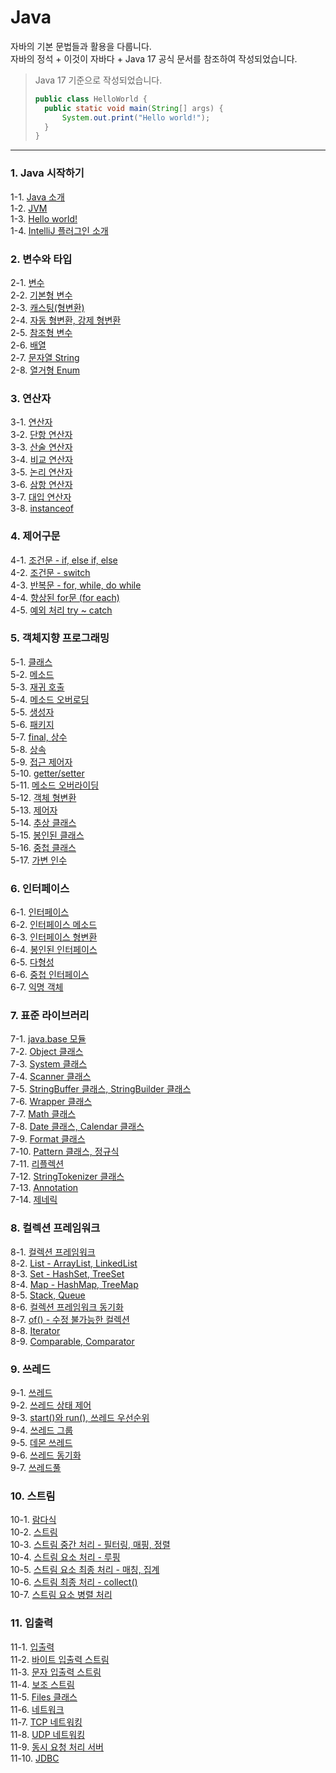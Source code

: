 # Java
자바의 기본 문법들과 활용을 다룹니다. <br/>
자바의 정석 + 이것이 자바다 + Java 17 공식 문서를 참조하여 작성되었습니다.

>Java 17 기준으로 작성되었습니다.
> ```java
> public class HelloWorld {
>   public static void main(String[] args) {
>       System.out.print("Hello world!");
>   }
> }
>```

<hr/>

### 1. Java 시작하기
1-1. [Java 소개](https://velog.io/@bami/Java-Java) <br/>
1-2. [JVM](https://velog.io/@bami/Java-JVM-%EC%9E%90%EB%B0%94-%EA%B0%80%EC%83%81-%EB%A8%B8%EC%8B%A0) <br/>
1-3. [Hello world!](https://velog.io/@bami/Java-Hello-world) <br/>
1-4. [IntelliJ 플러그인 소개](https://velog.io/@bami/IntelliJ-%ED%94%8C%EB%9F%AC%EA%B7%B8%EC%9D%B8) <br/>

### 2. 변수와 타입
2-1. [변수](https://velog.io/@bami/Java-%EB%B3%80%EC%88%98) <br/>
2-2. [기본형 변수](https://velog.io/@bami/Java-%EB%B3%80%EC%88%98-%ED%83%80%EC%9E%85-%EA%B8%B0%EB%B3%B8%ED%98%95) <br/>
2-3. [캐스팅(형변환)](https://velog.io/@bami/Java-%EC%BA%90%EC%8A%A4%ED%8C%85) <br/>
2-4. [자동 형변환, 강제 형변환](https://velog.io/@bami/Java-%EC%9E%90%EB%8F%99-%ED%98%95%EB%B3%80%ED%99%98-%EA%B0%95%EC%A0%9C-%ED%98%95%EB%B3%80%ED%99%98) <br/>
2-5. [참조형 변수](https://velog.io/@bami/Java-%EB%B3%80%EC%88%98-%ED%83%80%EC%9E%85-%EC%B0%B8%EC%A1%B0%ED%98%95) <br/>
2-6. [배열](https://velog.io/@bami/Java-%EB%B0%B0%EC%97%B4) <br/>
2-7. [문자열 String](https://velog.io/@bami/Java-%EB%AC%B8%EC%9E%90%EC%97%B4-%ED%83%80%EC%9E%85-String) <br/>
2-8. [열거형 Enum](https://velog.io/@bami/Java-%EC%97%B4%EA%B1%B0%ED%98%95-Enum) <br/>

### 3. 연산자
3-1. [연산자](https://velog.io/@bami/Java-%EC%97%B0%EC%82%B0%EC%9E%90) <br/>
3-2. [단항 연산자](https://velog.io/@bami/Java-%EB%8B%A8%ED%95%AD-%EC%97%B0%EC%82%B0%EC%9E%90) <br/>
3-3. [산술 연산자](https://velog.io/@bami/Java-%EC%82%B0%EC%88%A0-%EC%97%B0%EC%82%B0%EC%9E%90) <br/>
3-4. [비교 연산자](https://velog.io/@bami/Java-%EB%B9%84%EA%B5%90-%EC%97%B0%EC%82%B0%EC%9E%90) <br/>
3-5. [논리 연산자](https://velog.io/@bami/Java-%EB%85%BC%EB%A6%AC-%EC%97%B0%EC%82%B0%EC%9E%90) <br/>
3-6. [삼항 연산자](https://velog.io/@bami/Java-%EC%82%BC%ED%95%AD-%EC%97%B0%EC%82%B0%EC%9E%90) <br/>
3-7. [대입 연산자](https://velog.io/@bami/Java-%EB%8C%80%EC%9E%85-%EC%97%B0%EC%82%B0%EC%9E%90) <br/>
3-8. [instanceof](https://velog.io/@bami/Java-instanceof-%EC%97%B0%EC%82%B0%EC%9E%90) <br/>

### 4. 제어구문
4-1. [조건문 - if, else if, else](https://velog.io/@bami/Java-%EC%A1%B0%EA%B1%B4%EB%AC%B8-if-elseif-else) <br/>
4-2. [조건문 - switch](https://velog.io/@bami/Java-%EC%A1%B0%EA%B1%B4%EB%AC%B8-switch) <br/>
4-3. [반복문 - for, while, do while](https://velog.io/@bami/Java-%EB%B0%98%EB%B3%B5%EB%AC%B8) <br/>
4-4. [향상된 for문 (for each)](https://velog.io/@bami/Java-%ED%96%A5%EC%83%81%EB%90%9C-for%EB%AC%B8-ke2utfee) <br/>
4-5. [예외 처리 try ~ catch](https://velog.io/@bami/Java-%EC%98%88%EC%99%B8%EC%B2%98%EB%A6%AC-try-catch) <br/>

### 5. 객체지향 프로그래밍
5-1. [클래스](https://velog.io/@bami/Java-%ED%81%B4%EB%9E%98%EC%8A%A4) <br/>
5-2. [메소드](https://velog.io/@bami/Java-%EB%A9%94%EC%86%8C%EB%93%9C) <br/>
5-3. [재귀 호출](https://velog.io/@bami/Java-%EC%9E%AC%EA%B7%80%ED%98%B8%EC%B6%9C) <br/>
5-4. [메소드 오버로딩](https://velog.io/@bami/Java-%EB%A9%94%EC%86%8C%EB%93%9C-%EC%98%A4%EB%B2%84%EB%A1%9C%EB%94%A9) <br/>
5-5. [생성자](https://velog.io/@bami/Java-%EC%83%9D%EC%84%B1%EC%9E%90) <br/>
5-6. [패키지](https://velog.io/@bami/Java-%ED%8C%A8%ED%82%A4%EC%A7%80) <br/>
5-7. [final, 상수](https://velog.io/@bami/Java-final%EA%B3%BC-%EC%83%81%EC%88%98) <br/>
5-8. [상속](https://velog.io/@bami/Java-%EC%83%81%EC%86%8D) <br/>
5-9. [접근 제어자](https://velog.io/@bami/Java-%EC%A0%91%EA%B7%BC-%EC%A0%9C%EC%96%B4%EC%9E%90) <br/>
5-10. [getter/setter](https://velog.io/@bami/Java-getter-setter) <br/>
5-11. [메소드 오버라이딩](https://velog.io/@bami/Java-%EB%A9%94%EC%86%8C%EB%93%9C-%EC%98%A4%EB%B2%84%EB%9D%BC%EC%9D%B4%EB%94%A9) <br/>
5-12. [객체 형변환](https://velog.io/@bami/Java-%EA%B0%9D%EC%B2%B4-%ED%98%95%EB%B3%80%ED%99%98) <br/>
5-13. [제어자](https://velog.io/@bami/Java-%EC%A0%9C%EC%96%B4%EC%9E%90-Modifier) <br/>
5-14. [추상 클래스](https://velog.io/@bami/Java-%EC%B6%94%EC%83%81%ED%81%B4%EB%9E%98%EC%8A%A4-knha0cye) <br/>
5-15. [봉인된 클래스](https://velog.io/@bami/Java-%EB%B4%89%EC%9D%B8%EB%90%9C-%ED%81%B4%EB%9E%98%EC%8A%A4) <br/>
5-16. [중첩 클래스](https://velog.io/@bami/Java-%EC%A4%91%EC%B2%A9-%ED%81%B4%EB%9E%98%EC%8A%A4) <br/>
5-17. [가변 인수](https://velog.io/@bami/Java-%EA%B0%80%EB%B3%80%EC%9D%B8t%EC%88%98-Varargs) <br/>

### 6. 인터페이스
6-1. [인터페이스](https://velog.io/@bami/Java-%EC%9D%B8%ED%84%B0%ED%8E%98%EC%9D%B4%EC%8A%A4) <br/>
6-2. [인터페이스 메소드](https://velog.io/@bami/Java-%EC%9D%B8%ED%84%B0%ED%8E%98%EC%9D%B4%EC%8A%A4-%EB%A9%94%EC%86%8C%EB%93%9C) <br/>
6-3. [인터페이스 형변환](https://velog.io/@bami/Java-%EC%9D%B8%ED%84%B0%ED%8E%98%EC%9D%B4%EC%8A%A4-%ED%83%80%EC%9E%85-%EB%B3%80%ED%99%98) <br/>
6-4. [봉인된 인터페이스](https://velog.io/@bami/Java-%EB%B4%89%EC%9D%B8%EB%90%9C-%EC%9D%B8%ED%84%B0%ED%8E%98%EC%9D%B4%EC%8A%A4) <br/>
6-5. [다형성](https://velog.io/@bami/Java-%EB%8B%A4%ED%98%95%EC%84%B1) <br/>
6-6. [중첩 인터페이스](https://velog.io/@bami/Java-%EC%A4%91%EC%B2%A9-%EC%9D%B8%ED%84%B0%ED%8E%98%EC%9D%B4%EC%8A%A4) <br/>
6-7. [익명 객체](https://velog.io/@bami/Java-%EC%9D%B5%EB%AA%85-%EA%B0%9D%EC%B2%B4) <br/>

### 7. 표준 라이브러리
7-1. [java.base 모듈](https://velog.io/@bami/Java-java.base-module) <br/>
7-2. [Object 클래스](https://velog.io/@bami/Java-Object-%ED%81%B4%EB%9E%98%EC%8A%A4) <br/>
7-3. [System 클래스](https://velog.io/@bami/Java-System-%ED%81%B4%EB%9E%98%EC%8A%A4) <br/>
7-4. [Scanner 클래스](https://velog.io/@bami/Java-%EC%BD%98%EC%86%94%EC%97%90%EC%84%9C-%EB%8D%B0%EC%9D%B4%ED%84%B0-%EC%9E%85%EB%A0%A5%ED%95%98%EA%B8%B0) <br/>
7-5. [StringBuffer 클래스, StringBuilder 클래스](https://velog.io/@bami/Java-StringBufferStringBuilder-%ED%81%B4%EB%9E%98%EC%8A%A4) <br/>
7-6. [Wrapper 클래스](https://velog.io/@bami/Java-Wrapper-%ED%81%B4%EB%9E%98%EC%8A%A4) <br/>
7-7. [Math 클래스](https://velog.io/@bami/Java-Math-%ED%81%B4%EB%9E%98%EC%8A%A4) <br/>
7-8. [Date 클래스, Calendar 클래스](https://velog.io/@bami/Java-Date-%ED%81%B4%EB%9E%98%EC%8A%A4-Calendar-%ED%81%B4%EB%9E%98%EC%8A%A4) <br/>
7-9. [Format 클래스](https://velog.io/@bami/Java-Format-%ED%81%B4%EB%9E%98%EC%8A%A4) <br/>
7-10. [Pattern 클래스, 정규식](https://velog.io/@bami/Java-%EC%A0%95%EA%B7%9C-%ED%91%9C%ED%98%84%EC%8B%9D%EA%B3%BC-Pattern-%ED%81%B4%EB%9E%98%EC%8A%A4) <br/>
7-11. [리플렉션](https://velog.io/@bami/Java-%EB%A6%AC%ED%94%8C%EB%A0%89%EC%85%98) <br/>
7-12. [StringTokenizer 클래스](https://velog.io/@bami/Java-StringTokenizer-%ED%81%B4%EB%9E%98%EC%8A%A4) <br/>
7-13. [Annotation](https://velog.io/@bami/Java-Annotation) <br/>
7-14. [제네릭](https://velog.io/@bami/Java-%EC%A0%9C%EB%84%A4%EB%A6%AD) <br/>

### 8. 컬렉션 프레임워크
8-1. [컬렉션 프레임워크](https://velog.io/@bami/Java-%EC%BB%AC%EB%A0%89%EC%85%98-%ED%94%84%EB%A0%88%EC%9E%84%EC%9B%8C%ED%81%AC) <br/>
8-2. [List - ArrayList, LinkedList](https://velog.io/@bami/Java-List-%EC%BB%AC%EB%A0%89%EC%85%98-ArrayList-LinkedList) <br/>
8-3. [Set - HashSet, TreeSet](https://velog.io/@bami/Java-Set-%EC%BB%AC%EB%A0%89%EC%85%98-HashSet-TreeSet) <br/>
8-4. [Map - HashMap, TreeMap](https://velog.io/@bami/Java-Map-%EC%BB%AC%EB%A0%89%EC%85%98-HashMap-TreeMap) <br/>
8-5. [Stack, Queue](https://velog.io/@bami/Java-Stack-Queue) <br/>
8-6. [컬렉션 프레임워크 동기화](https://velog.io/@bami/Java-%EC%BB%AC%EB%A0%89%EC%85%98-%ED%94%84%EB%A0%88%EC%9E%84%EC%9B%8C%ED%81%AC-%EB%8F%99%EA%B8%B0%ED%99%94) <br/>
8-7. [of() - 수정 불가능한 컬렉션](https://velog.io/@bami/Java-%EC%88%98%EC%A0%95-%EB%B6%88%EA%B0%80%EB%8A%A5%ED%95%9C-%EC%BB%AC%EB%A0%89%EC%85%98-of) <br/>
8-8. [Iterator](https://velog.io/@bami/Java-Iterator) <br/>
8-9. [Comparable, Comparator](https://velog.io/@bami/Java-Comparable%EA%B3%BC-Comparator) <br/>

### 9. 쓰레드
9-1. [쓰레드](https://velog.io/@bami/Java-%EC%93%B0%EB%A0%88%EB%93%9C-Thread) <br/>
9-2. [쓰레드 상태 제어](https://velog.io/@bami/Java-%EC%93%B0%EB%A0%88%EB%93%9C-Thread-2) <br/>
9-3. [start()와 run(), 쓰레드 우선순위](https://velog.io/@bami/Java-%EC%93%B0%EB%A0%88%EB%93%9C-Thread-3-start%EC%99%80-run-%EC%93%B0%EB%A0%88%EB%93%9C-%EC%9A%B0%EC%84%A0%EC%88%9C%EC%9C%84) <br/>
9-4. [쓰레드 그룹](https://velog.io/@bami/Java-%EC%93%B0%EB%A0%88%EB%93%9C-Thread-4-%EC%93%B0%EB%A0%88%EB%93%9C-%EA%B7%B8%EB%A3%B9) <br/>
9-5. [데몬 쓰레드](https://velog.io/@bami/Java-%EB%8D%B0%EB%AA%AC-%EC%93%B0%EB%A0%88%EB%93%9C) <br/>
9-6. [쓰레드 동기화](https://velog.io/@bami/Java-%EC%93%B0%EB%A0%88%EB%93%9C%EC%9D%98-%EB%8F%99%EA%B8%B0%ED%99%94) <br/>
9-7. [쓰레드풀](https://velog.io/@bami/Java-%EC%93%B0%EB%A0%88%EB%93%9C%ED%92%80) <br/>

### 10. 스트림
10-1. [람다식](https://velog.io/@bami/Java-%EB%9E%8C%EB%8B%A4%EC%8B%9D) <br/>
10-2. [스트림](https://velog.io/@bami/Java-%EC%8A%A4%ED%8A%B8%EB%A6%BC-Stream) <br/>
10-3. [스트림 중간 처리 - 필터링, 매핑, 정렬](https://velog.io/@bami/Java-%EC%8A%A4%ED%8A%B8%EB%A6%BC-%EC%A4%91%EA%B0%84-%EC%B2%98%EB%A6%AC-%ED%95%84%ED%84%B0%EB%A7%81-%EB%A7%A4%ED%95%91-%EC%A0%95%EB%A0%AC-%EB%A3%A8%ED%95%91) <br/>
10-4. [스트림 요소 처리 - 루핑](https://velog.io/@bami/Java-%EC%8A%A4%ED%8A%B8%EB%A6%BC-%EC%9A%94%EC%86%8C-%EC%B2%98%EB%A6%AC-%EB%A3%A8%ED%95%91) <br/>
10-5. [스트림 요소 최종 처리 - 매칭, 집계](https://velog.io/@bami/Java-%EC%9A%94%EC%86%8C-%EC%B5%9C%EC%A2%85-%EC%B2%98%EB%A6%AC-%EB%A7%A4%EC%B9%AD-%EC%A7%91%EA%B3%84) <br/>
10-6. [스트림 최종 처리 - collect()](https://velog.io/@bami/Java-%EC%8A%A4%ED%8A%B8%EB%A6%BC-%EC%B5%9C%EC%A2%85-%EC%B2%98%EB%A6%AC-%EC%9A%94%EC%86%8C-%EC%88%98%EC%A7%91-collect) <br/>
10-7. [스트림 요소 병렬 처리](https://velog.io/@bami/Java-%EC%8A%A4%ED%8A%B8%EB%A6%BC-%EC%9A%94%EC%86%8C-%EB%B3%91%EB%A0%AC-%EC%B2%98%EB%A6%AC) <br/>

### 11. 입출력
11-1. [입출력](https://velog.io/@bami/Java-%EC%9E%85%EC%B6%9C%EB%A0%A5) <br/>
11-2. [바이트 입출력 스트림](https://velog.io/@bami/Java-%EB%B0%94%EC%9D%B4%ED%8A%B8-%EC%9E%85%EC%B6%9C%EB%A0%A5-%EC%8A%A4%ED%8A%B8%EB%A6%BC) <br/>
11-3. [문자 입출력 스트림](https://velog.io/@bami/Java-%EB%AC%B8%EC%9E%90-%EC%9E%85%EC%B6%9C%EB%A0%A5-%EC%8A%A4%ED%8A%B8%EB%A6%BC) <br/>
11-4. [보조 스트림](https://velog.io/@bami/Java-%EB%B3%B4%EC%A1%B0-%EC%8A%A4%ED%8A%B8%EB%A6%BC) <br/>
11-5. [Files 클래스](https://velog.io/@bami/Java-Files-%ED%81%B4%EB%9E%98%EC%8A%A4) <br/>
11-6. [네트워크](https://velog.io/@bami/Java-%EB%84%A4%ED%8A%B8%EC%9B%8C%ED%81%AC-%EA%B8%B0%EC%B4%88-sohyvja7) <br/>
11-7. [TCP 네트워킹](https://velog.io/@bami/JAVA-TCP-%EB%84%A4%ED%8A%B8%EC%9B%8C%ED%82%B9) <br/>
11-8. [UDP 네트워킹](https://velog.io/@bami/Java-UDP-%EB%84%A4%ED%8A%B8%EC%9B%8C%ED%82%B9) <br/>
11-9. [동시 요청 처리 서버](https://velog.io/@bami/Java-%EB%8F%99%EC%8B%9C-%EC%9A%94%EC%B2%AD-%EC%B2%98%EB%A6%AC-%EC%84%9C%EB%B2%84) <br/>
11-10. [JDBC](https://velog.io/@bami/Java-JDBC) <br/>
